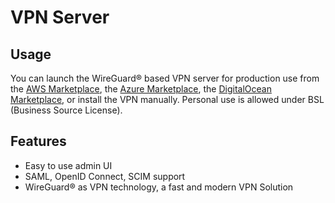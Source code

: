 # VPN Server

## Usage
You can launch the WireGuard® based VPN server for production use from the [AWS Marketplace](https://aws.amazon.com/marketplace/pp/prodview-dymnyb6a2pq72), the [Azure Marketplace](
https://azuremarketplace.microsoft.com/en-us/marketplace/apps/in4it.vpn-server), the [DigitalOcean Marketplace](https://marketplace.digitalocean.com/apps/vpn-server), or install the VPN manually. Personal use is allowed under BSL (Business Source License).

## Features
* Easy to use admin UI
* SAML, OpenID Connect, SCIM support
* WireGuard® as VPN technology, a fast and modern VPN Solution
